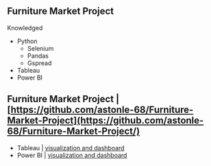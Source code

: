 ## Furniture Market Project
Knowledged
- Python
  + Selenium
  + Pandas
  + Gspread
- Tableau
- Power BI
## Furniture Market Project | [https://github.com/astonle-68/Furniture-Market-Project](https://github.com/astonle-68/Furniture-Market-Project/)
- Tableau | [visualization and dashboard](https://public.tableau.com/views/CompetitorAnalystV2/CompetitorAnalysis?:language=en-US&:sid=&:redirect=auth&:display_count=n&:origin=viz_share_link)
- Power BI | [visualization and dashboard](https://github.com/astonle-68/Furniture-Market-Project/blob/master/Furniture%20Market.pbix)

